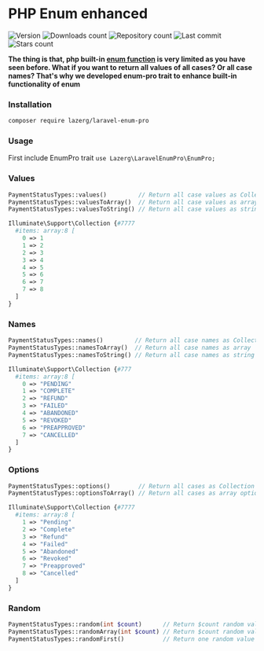 # PHP Enum enhanced

![Version](https://img.shields.io/packagist/v/lazerg/laravel-enum-pro.svg?style=plastic)
![Downloads count](https://img.shields.io/packagist/dm/lazerg/laravel-enum-pro?style=plastic)
![Repository count](https://img.shields.io/github/repo-size/lazerg/laravel-enum-pro?style=plastic)
![Last commit](https://img.shields.io/github/last-commit/lazerg/laravel-enum-pro?style=plastic)
![Stars count](https://img.shields.io/packagist/stars/lazerg/laravel-enum-pro?style=plastic)

**The thing is that, php built-in [enum function](./ENUM.MD) is very limited as you have seen before.
What if you want to return all values of all cases? Or all case names? That's why we developed enum-pro trait to
enhance built-in functionality of enum**

### Installation

```bash
composer require lazerg/laravel-enum-pro
```


### Usage
First include EnumPro trait `use Lazerg\LaravelEnumPro\EnumPro;`

### Values

```php
PaymentStatusTypes::values()         // Return all case values as Collection
PaymentStatusTypes::valuesToArray()  // Return all case values as array
PaymentStatusTypes::valuesToString() // Return all case values as string seperated by comma

Illuminate\Support\Collection {#7777
  #items: array:8 [
    0 => 1
    1 => 2
    2 => 3
    3 => 4
    4 => 5
    5 => 6
    6 => 7
    7 => 8
  ]
}
```

### Names

```php
PaymentStatusTypes::names()         // Return all case names as Collection
PaymentStatusTypes::namesToArray()  // Return all case names as array
PaymentStatusTypes::namesToString() // Return all case names as string separated by comma

Illuminate\Support\Collection {#777
  #items: array:8 [
    0 => "PENDING"
    1 => "COMPLETE"
    2 => "REFUND"
    3 => "FAILED"
    4 => "ABANDONED"
    5 => "REVOKED"
    6 => "PREAPPROVED"
    7 => "CANCELLED"
  ]
}

```

### Options
```php
PaymentStatusTypes::options()        // Return all cases as Collection options (very handy for admin panels, veryyyy...)
PaymentStatusTypes::optionsToArray() // Return all cases as array options (very handy for admin panels, veryyyy...)

Illuminate\Support\Collection {#7777
  #items: array:8 [
    1 => "Pending"
    2 => "Complete"
    3 => "Refund"
    4 => "Failed"
    5 => "Abandoned"
    6 => "Revoked"
    7 => "Preapproved"
    8 => "Cancelled"
  ]
}

```

### Random

```php
PaymentStatusTypes::random(int $count)      // Return $count random values as Collection
PaymentStatusTypes::randomArray(int $count) // Return $count random values as array
PaymentStatusTypes::randomFirst()           // Return one random value
```
